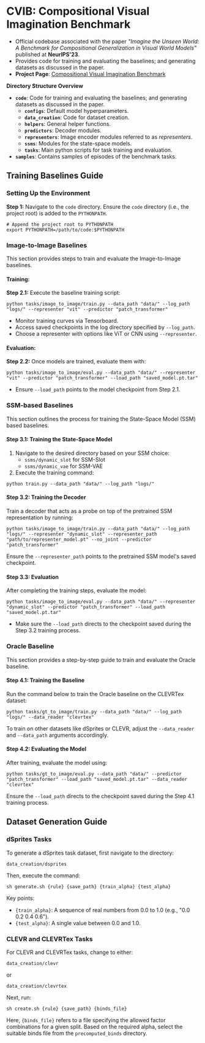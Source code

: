 # CVIB: Compositional Visual Imagination Benchmark

- Official codebase associated with the paper *"Imagine the Unseen World: A Benchmark for Compositional Generalization in Visual World Models"* published at **NeurIPS'23**.
- Provides code for training and evaluating the baselines; and generating datasets as discussed in the paper.
- **Project Page**: [Compositional Visual Imagination Benchmark](https://compositional-visual-imagination.github.io/)

**Directory Structure Overview**
- **`code`**: Code for training and evaluating the baselines; and generating datasets as discussed in the paper.
  - **`configs`**: Default model hyperparameters.
  - **`data_creation`**: Code for dataset creation.
  - **`helpers`**: General helper functions.
  - **`predictors`**: Decoder modules.
  - **`representers`**: Image encoder modules referred to as *representers*.
  - **`ssms`**: Modules for the state-space models.
  - **`tasks`**: Main python scripts for task training and evaluation.
- **`samples`**: Contains samples of episodes of the benchmark tasks.

## Training Baselines Guide

### Setting Up the Environment

**Step 1:** Navigate to the `code` directory. Ensure the `code` directory (i.e., the project root) is added to the `PYTHONPATH`.

```shell
# Append the project root to PYTHONPATH
export PYTHONPATH=/path/to/code:$PYTHONPATH
```

### Image-to-Image Baselines
This section provides steps to train and evaluate the Image-to-Image baselines.

#### Training:
**Step 2.1:** Execute the baseline training script:
```shell
python tasks/image_to_image/train.py --data_path "data/" --log_path "logs/" --representer "vit" --predictor "patch_transformer"
```
- Monitor training curves via Tensorboard.
- Access saved checkpoints in the log directory specified by `--log_path`.
- Choose a representer with options like ViT or CNN using `--representer`.

#### Evaluation:
**Step 2.2:** Once models are trained, evaluate them with:
```shell
python tasks/image_to_image/eval.py --data_path "data/" --representer "vit" --predictor "patch_transformer" --load_path "saved_model.pt.tar"
```
- Ensure `--load_path` points to the model checkpoint from Step 2.1.


### SSM-based Baselines
This section outlines the process for training the State-Space Model (SSM) based baselines.

#### **Step 3.1: Training the State-Space Model**
1. Navigate to the desired directory based on your SSM choice:
    - `ssms/dynamic_slot` for SSM-Slot
    - `ssms/dynamic_vae` for SSM-VAE
2. Execute the training command:
```shell
python train.py --data_path "data/" --log_path "logs/"
```

#### **Step 3.2: Training the Decoder**
Train a decoder that acts as a probe on top of the pretrained SSM representation by running:
```shell
python tasks/image_to_image/train.py --data_path "data/" --log_path "logs/" --representer "dynamic_slot" --representer_path "path/to/representer_model.pt" --no_joint --predictor "patch_transformer"
```
Ensure the `--representer_path` points to the pretrained SSM model's saved checkpoint.

#### **Step 3.3: Evaluation**
After completing the training steps, evaluate the model:
```shell
python tasks/image_to_image/eval.py --data_path "data/" --representer "dynamic_slot" --predictor "patch_transformer" --load_path "saved_model.pt.tar"
```
- Make sure the `--load_path` directs to the checkpoint saved during the Step 3.2 training process.

### Oracle Baseline

This section provides a step-by-step guide to train and evaluate the Oracle baseline.

#### **Step 4.1: Training the Baseline**
Run the command below to train the Oracle baseline on the CLEVRTex dataset:
```shell
python tasks/gt_to_image/train.py --data_path "data/" --log_path "logs/" --data_reader "clevrtex"
```
To train on other datasets like dSprites or CLEVR, adjust the `--data_reader` and `--data_path` arguments accordingly.

#### **Step 4.2: Evaluating the Model**
After training, evaluate the model using:
```shell
python tasks/gt_to_image/eval.py --data_path "data/" --predictor "patch_transformer" --load_path "saved_model.pt.tar" --data_reader "clevrtex"
```
Ensure the `--load_path` directs to the checkpoint saved during the Step 4.1 training process.

## Dataset Generation Guide

### dSprites Tasks
To generate a dSprites task dataset, first navigate to the directory: 
```
data_creation/dsprites
```
Then, execute the command:
```
sh generate.sh {rule} {save_path} {train_alpha} {test_alpha}
```
Key points:
- `{train_alpha}`: A sequence of real numbers from 0.0 to 1.0 (e.g., "0.0 0.2 0.4 0.6").
- `{test_alpha}`: A single value between 0.0 and 1.0.

### CLEVR and CLEVRTex Tasks
For CLEVR and CLEVRTex tasks, change to either:
```
data_creation/clevr
```
or
```
data_creation/clevrtex
```
Next, run:
```
sh create.sh {rule} {save_path} {binds_file}
```
Here, `{binds_file}` refers to a file specifying the allowed factor combinations for a given split. Based on the required alpha, select the suitable binds file from the `precomputed_binds` directory.